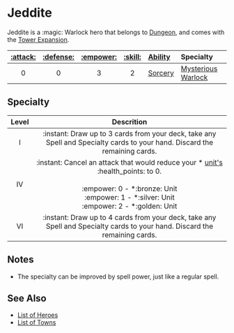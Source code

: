 # Jeddite

Jeddite is a :magic: Warlock hero that belongs to [Dungeon](../towns/dungeon.md), and comes with the [Tower Expansion](../content.md).

| [:attack:](../statistics/attack.md) | [:defense:](../statistics/defense.md) | [:empower:](../statistics/power.md) | [:skill:](../statistics/knowledge.md) | [Ability](../abilities/index.md) | Specialty |
| :---: | :---: | :---: | :---: | :--- | :--- |
| 0 | 0 | 3 | 2 | [Sorcery](../abilities/sorcery.md) | [Mysterious Warlock](#specialty) |


## Specialty

| Level | Descrition |
| :---: | :---: |
| Ⅰ | :instant: Draw up to 3 cards from your deck, take any Spell and Specialty cards to your hand. Discard the remaining cards. |
| Ⅳ | :instant: Cancel an attack that would reduce your \* [unit's](../units/index.md) :health_points: to 0.<br><br> :empower: 0 - \*:bronze: Unit<br>:empower: 1 - \*:silver: Unit<br>:empower: 2 - \*:golden: Unit |
| Ⅵ | :instant: Draw up to 4 cards from your deck, take any Spell and Specialty cards to your hand. Discard the remaining cards. |


## Notes

- The specialty can be improved by spell power, just like a regular spell.


## See Also

- [List of Heroes](index.md)
- [List of Towns](../towns/index.md)